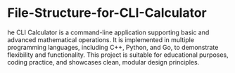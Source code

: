 # File-Structure-for-CLI-Calculator
he CLI Calculator is a command-line application supporting basic and advanced mathematical operations. It is implemented in multiple programming languages, including C++, Python, and Go, to demonstrate flexibility and functionality. This project is suitable for educational purposes, coding practice, and showcases clean, modular design principles.
